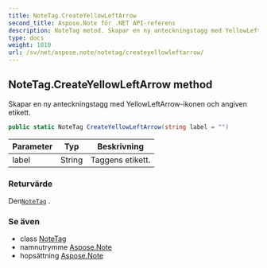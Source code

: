 ```yaml
---
title: NoteTag.CreateYellowLeftArrow
second_title: Aspose.Note för .NET API-referens
description: NoteTag metod. Skapar en ny anteckningstagg med YellowLeftArrowikonen och angiven etikett.
type: docs
weight: 1010
url: /sv/net/aspose.note/notetag/createyellowleftarrow/
---
```

## NoteTag.CreateYellowLeftArrow method

Skapar en ny anteckningstagg med YellowLeftArrow-ikonen och angiven etikett.

```csharp
public static NoteTag CreateYellowLeftArrow(string label = "")
```

| Parameter | Typ | Beskrivning |
| --- | --- | --- |
| label | String | Taggens etikett. |

### Returvärde

Den[`NoteTag`](../) .

### Se även

* class [NoteTag](../)
* namnutrymme [Aspose.Note](../../notetag/)
* hopsättning [Aspose.Note](../../../)



